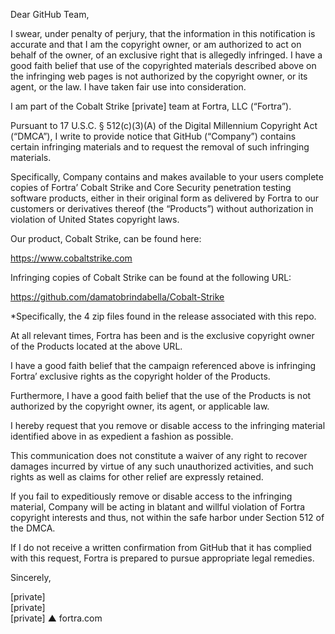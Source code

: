 Dear GitHub Team,

I swear, under penalty of perjury, that the information in this notification is accurate and that I am the copyright owner, or am authorized to act on behalf of the owner, of an exclusive right that is allegedly infringed. I have a good faith belief that use of the copyrighted materials described above on the infringing web pages is not authorized by the copyright owner, or its agent, or the law. I have taken fair use into consideration.

I am part of the Cobalt Strike [private] team at Fortra, LLC (“Fortra”).

Pursuant to 17 U.S.C. § 512(c)(3)(A) of the Digital Millennium Copyright Act (“DMCA”), I write to provide notice that GitHub (“Company”) contains certain infringing materials and to request the removal of such infringing materials.

Specifically, Company contains and makes available to your users complete copies of Fortra’ Cobalt Strike and Core Security penetration testing software products, either in their original form as delivered by Fortra to our customers or derivatives thereof (the “Products”) without authorization in violation of United States copyright laws.

 

Our product, Cobalt Strike, can be found here:

https://www.cobaltstrike.com 

 

Infringing copies of Cobalt Strike can be found at the following URL:

https://github.com/damatobrindabella/Cobalt-Strike

*Specifically, the 4 zip files found in the release associated with this repo.
 

At all relevant times, Fortra has been and is the exclusive copyright owner of the Products located at the above URL.

I have a good faith belief that the campaign referenced above is infringing Fortra’ exclusive rights as the copyright holder of the Products.

Furthermore, I have a good faith belief that the use of the Products is not authorized by the copyright owner, its agent, or applicable law.

I hereby request that you remove or disable access to the infringing material identified above in as expedient a fashion as possible.

This communication does not constitute a waiver of any right to recover damages incurred by virtue of any such unauthorized activities, and such rights as well as claims for other relief are expressly retained.

If you fail to expeditiously remove or disable access to the infringing material, Company will be acting in blatant and willful violation of Fortra copyright interests and thus, not within the safe harbor under Section 512 of the DMCA.

If I do not receive a written confirmation from GitHub that it has complied with this request, Fortra is prepared to pursue appropriate legal remedies.

 

Sincerely,

[private]  
[private]  
[private] ▲ fortra.com

